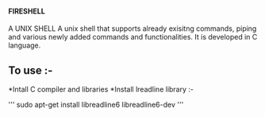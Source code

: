 #### FIRESHELL
A UNIX SHELL 
A unix shell that supports already exisitng commands, piping and various newly added commands and functionalities.
It is developed in C language.
## **To use :-**
 *Intall C compiler and libraries
 *Install lreadline library :-
 
 ''' 
sudo apt-get install libreadline6 libreadline6-dev
'''
